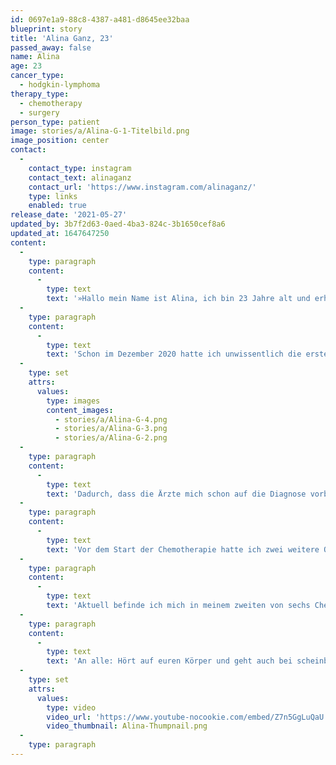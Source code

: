 ```yaml
---
id: 0697e1a9-88c8-4387-a481-d8645ee32baa
blueprint: story
title: 'Alina Ganz, 23'
passed_away: false
name: Alina
age: 23
cancer_type:
  - hodgkin-lymphoma
therapy_type:
  - chemotherapy
  - surgery
person_type: patient
image: stories/a/Alina-G-1-Titelbild.png
image_position: center
contact:
  -
    contact_type: instagram
    contact_text: alinaganz
    contact_url: 'https://www.instagram.com/alinaganz/'
    type: links
    enabled: true
release_date: '2021-05-27'
updated_by: 3b7f2d63-0aed-4ba3-824c-3b1650cef8a6
updated_at: 1647647250
content:
  -
    type: paragraph
    content:
      -
        type: text
        text: '»Hallo mein Name ist Alina, ich bin 23 Jahre alt und erhielt an meinem diesjährigen Geburtstag – dem 17. Februar 2021 – die Diagnose Lymphkrebs. Erst zwei Wochen später bekam ich dann die finale Diagnose ›Hodgkin Lymphom in Stadium 3‹.'
  -
    type: paragraph
    content:
      -
        type: text
        text: 'Schon im Dezember 2020 hatte ich unwissentlich die ersten Symptome: Fieber, Kopfschmerzen, Nachtschweiß, Husten. Nach einem negativen Corona-Test und ein paar Tagen ohne Symptome war ich auch scheinbar wieder ›gesund‹. Erst als ich ein paar Wochen später wieder die gleichen Symptome bekam, ging ich erneut zum Hausarzt, welcher mir aufgrund meiner sehr hohen Entzündungswerte ein Antibiotikum verschrieb. Dieses zeigte sogar etwa zwei Wochen lang Wirkung, doch dann war das Fieber wieder zurück und mein Hausarzt schickte mich ins Krankenhaus, wo man dann bei einem CT lauter Lymphknoten in meiner Brust sowie links und rechts an meinem Schlüsselbein entdeckte. Die Ärzte waren sofort alarmiert und entnahmen mir am nächsten Morgen einen Lymphknoten für eine Biopsie und eine Probe von meinem Knochenmark. Ein paar Tage danach durfte ich nach Hause, sodass ich glücklicherweise die Diagnose daheim bei meinen Liebsten erhielt.'
  -
    type: set
    attrs:
      values:
        type: images
        content_images:
          - stories/a/Alina-G-4.png
          - stories/a/Alina-G-3.png
          - stories/a/Alina-G-2.png
  -
    type: paragraph
    content:
      -
        type: text
        text: 'Dadurch, dass die Ärzte mich schon auf die Diagnose vorbereitet hatten, war es kein kompletter Schock mehr, jedoch trotzdem hart nun die Gewissheit zu haben, weil man natürlich immer noch hofft. Gleichzeitig war es für mich auch ein befreiendes Gefühl, von der Last des ständigen Wartens befreit zu sein. Ich habe an demselben Abend noch mit ganz vielen Personen telefoniert und bereits da gemerkt, dass es mir unheimlich guttut darüber zu sprechen und offen mit der ganzen Krankheit umzugehen. Es war für mich ganz klar, den Mut nicht zu verlieren und positiv zu bleiben. Die Tatsache, dass Lymphdrüsenkrebs gut behandelbar ist, erleichtert dies natürlich. Dennoch bleibt die Angst vor dem, was auf einen zukommt. Aber ich weiß, dass ich die beste Familie, Freund und Freundeskreis hinter mir stehen habe, die alles ihnen mögliche für mich tun würden. Dieses Gefühl ist unglaublich bestärkend und treibt mir auch jetzt wieder Freudentränen in die Augen, weil ich so dankbar dafür bin! Im Moment sind die einzigen Situationen, in denen ich weine die, in denen ich sehe, wie viele tolle Menschen ich in meinem Leben habe. Das hat mir die Krankheit auf jeden Fall nochmal mehr bewusst gemacht.'
  -
    type: paragraph
    content:
      -
        type: text
        text: 'Vor dem Start der Chemotherapie hatte ich zwei weitere Operationen: eine Eierstockentnahme, weil die Chemotherapie unfruchtbar machen kann und eine Port-Implantation.'
  -
    type: paragraph
    content:
      -
        type: text
        text: 'Aktuell befinde ich mich in meinem zweiten von sechs Chemozyklen. Bis jetzt sind die Nebenwirkungen erträglich und ich wäre sehr dankbar, wenn es so weiter geht und die Therapie hoffentlich anschlägt.'
  -
    type: paragraph
    content:
      -
        type: text
        text: 'An alle: Hört auf euren Körper und geht auch bei scheinbar unbedenklichen Anzeichen zum Arzt. Seid dankbar für jeden Tag, an dem es euch gut geht und für die Menschen, die euch guttun.«'
  -
    type: set
    attrs:
      values:
        type: video
        video_url: 'https://www.youtube-nocookie.com/embed/Z7n5GgLuQaU'
        video_thumbnail: Alina-Thumpnail.png
  -
    type: paragraph
---
```

